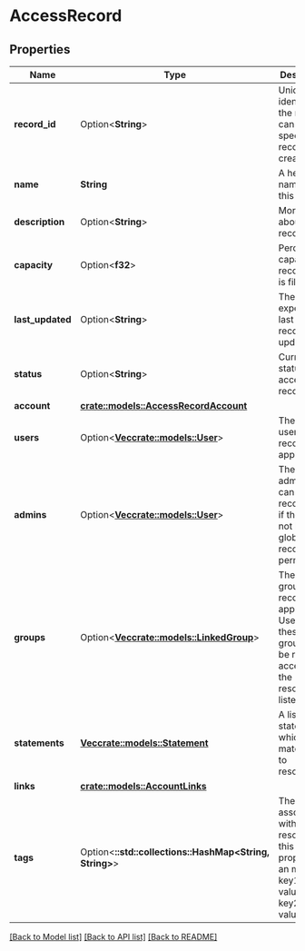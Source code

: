 # AccessRecord

## Properties

Name | Type | Description | Notes
------------ | ------------- | ------------- | -------------
**record_id** | Option<**String**> | Unique identifier for the record, can be specified on record creation. | [optional]
**name** | **String** | A helpful name for this record | 
**description** | Option<**String**> | More details about this record | [optional]
**capacity** | Option<**f32**> | Percentage capacity of record that is filled. | [optional][readonly]
**last_updated** | Option<**String**> | The expected last time the record was updated | [optional][readonly]
**status** | Option<**String**> | Current status of the access record. | [optional][readonly]
**account** | [**crate::models::AccessRecordAccount**](AccessRecord_account.md) |  | 
**users** | Option<[**Vec<crate::models::User>**](User.md)> | The list of users this record applies to | [optional]
**admins** | Option<[**Vec<crate::models::User>**](User.md)> | The list of admin that can edit this record even if they do not have global record edit permissions. | [optional]
**groups** | Option<[**Vec<crate::models::LinkedGroup>**](LinkedGroup.md)> | The list of groups this record applies to. Users in these groups will be receive access to the resources listed. | [optional]
**statements** | [**Vec<crate::models::Statement>**](Statement.md) | A list of statements which match roles to resources. | 
**links** | [**crate::models::AccountLinks**](Account_links.md) |  | 
**tags** | Option<**::std::collections::HashMap<String, String>**> | The tags associated with this resource, this property is an map. { key1: value1, key2: value2 } | [optional]

[[Back to Model list]](./README.md#documentation-for-models) [[Back to API list]](./README.md#documentation-for-api-endpoints) [[Back to README]](./README.md)


